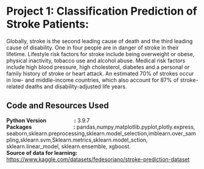 # Project 1: Classification Prediction of Stroke Patients:
Globally, stroke is the second leading cause of death and the third leading cause of disability. One in four people are in danger of stroke in their lifetime. Lifestyle risk factors for stroke include being overweight or obese, physical inactivity, tobacco use and alcohol abuse. Medical risk factors include high blood pressure, high cholesterol, diabetes and a personal or family history of stroke or heart attack. An estimated 70% of strokes occur in low- and middle-income countries, which also account for 87% of stroke-related deaths and disability-adjusted life years.

## Code and Resources Used
**Python Version &nbsp;&nbsp;&nbsp;&nbsp;&nbsp;&nbsp;&nbsp;&nbsp;&nbsp;&nbsp;&nbsp;&nbsp;&nbsp;&nbsp;&nbsp;&nbsp;&nbsp;&nbsp;&nbsp;&nbsp;&nbsp;:** 3.9.7
<br>
**Packages&nbsp;&nbsp;&nbsp;&nbsp;&nbsp;&nbsp;&nbsp;&nbsp;&nbsp;&nbsp;&nbsp;&nbsp;&nbsp;&nbsp;&nbsp;&nbsp;&nbsp;&nbsp;&nbsp;&nbsp;&nbsp;&nbsp;&nbsp;&nbsp;&nbsp;&nbsp;&nbsp;&nbsp;&nbsp;&nbsp;&nbsp;&nbsp; :** pandas,numpy,matplotlib.pyplot,plotly.express,
seaborn,sklearn.preprocessing,sklearn.model_selection,imblearn.over_sampling,sklearn.svm,Sklearn.metrics,sklearn.model_sction, sklearn.linear_model, sklearn.ensemble, xgboost.
<br>
**Source of data for learning:** https://www.kaggle.com/datasets/fedesoriano/stroke-prediction-dataset

   


